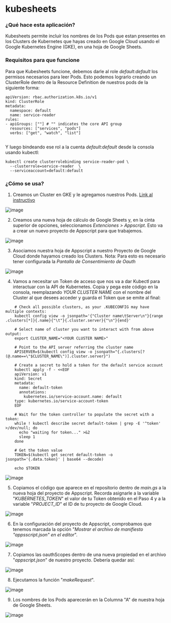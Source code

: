 # kubesheets

### ¿Qué hace esta aplicación?

Kubesheets permite incluír los nombres de los Pods que estan presentes en los Clusters de Kubernetes que hayas creado en Google Cloud usando el Google Kubernetes Engine (GKE), en una hoja de Google Sheets.

### Requisitos para que funcione

Para que Kubesheets funcione, debemos darle al role *default:default* los permisos necesarios para leer Pods. Esto podemos lograrlo creando un ClusterRole dentro de la Resource Definition de nuestros pods de la siguiente forma:

```
apiVersion: rbac.authorization.k8s.io/v1
kind: ClusterRole
metadata:
  namespace: default
  name: service-reader
rules:
- apiGroups: [""] # "" indicates the core API group
  resources: ["services", "pods"]
  verbs: ["get", "watch", "list"]
  
```

Y luego bindeando ese rol a la cuenta *default:default* desde la consola usando kubectl:

```
kubectl create clusterrolebinding service-reader-pod \
  --clusterrole=service-reader  \
  --serviceaccount=default:default
```

### ¿Cómo se usa?

1. Creamos un Cluster en GKE y le agregamos nuestros Pods. <a href="https://cloud.google.com/binary-authorization/docs/getting-started-cli?hl=es-419">Link al instructivo</a>

![image](https://user-images.githubusercontent.com/125300618/218554601-11967200-bbb6-4899-b54d-53b108d3f7f9.png)


2. Creamos una nueva hoja de cálculo de Google Sheets y, en la cinta superior de opciones, seleccionamos *Extenciones > Appscript*. Esto va a crear un nuevo proyecto de Appscript para que trabajemos.

![image](https://user-images.githubusercontent.com/125300618/218547280-5ed66d41-db73-4ab0-b8a0-48e9c9d61522.png)

3. Asociamos nuestra hoja de Appscript a nuestro Proyecto de Google Cloud donde hayamos creado los Clusters. Nota: Para esto es necesario tener configurada la *Pantalla de Consentimiento de Oauth*

![image](https://user-images.githubusercontent.com/125300618/218549793-3481266c-e4f9-4839-a762-d62518a148d2.png)

4. Vamos a necesitar un Token de acceso que nos va a dar Kubectl para interactuar con la API de Kubernetes. Copia y pega este código en la consola, reemplazando *YOUR CLUSTER NAME* con el nombre del Cluster al que desees acceder y guarda el Token que se emite al final:

```
    # Check all possible clusters, as your .KUBECONFIG may have multiple contexts:
    kubectl config view -o jsonpath='{"Cluster name\tServer\n"}{range .clusters[*]}{.name}{"\t"}{.cluster.server}{"\n"}{end}'

    # Select name of cluster you want to interact with from above output:
    export CLUSTER_NAME="<YOUR CLUSTER NAME>"

    # Point to the API server referring the cluster name
    APISERVER=$(kubectl config view -o jsonpath="{.clusters[?(@.name==\"$CLUSTER_NAME\")].cluster.server}")

    # Create a secret to hold a token for the default service account
    kubectl apply -f - <<EOF
    apiVersion: v1
    kind: Secret
    metadata:
      name: default-token
      annotations:
        kubernetes.io/service-account.name: default
    type: kubernetes.io/service-account-token
    EOF

    # Wait for the token controller to populate the secret with a token:
    while ! kubectl describe secret default-token | grep -E '^token' >/dev/null; do
      echo "waiting for token..." >&2
      sleep 1
    done

    # Get the token value
    TOKEN=$(kubectl get secret default-token -o jsonpath='{.data.token}' | base64 --decode)

    echo $TOKEN
```

![image](https://user-images.githubusercontent.com/125300618/218555118-2b4ec39e-00fb-439b-8a2f-07d836c4464c.png)


5. Copiamos el código que aparece en el repositorio dentro de *main.gs* a la nueva hoja del proyecto de Appscript. Recorda asignarle a la variable "*KUBERNETES_TOKEN*" el valor de tu Token obtenido en el Paso 4 y a la variable "*PROJECT_ID*" el ID de tu proyecto de Google Cloud.

![image](https://user-images.githubusercontent.com/125300618/218555388-6cfad885-b1cb-4252-b97d-c1a8dc12a88d.png)

6. En la configuración del proyecto de Appscript, comprobamos que tenemos marcada la opción "*Mostrar el archivo de manifiesto "appsscript.json" en el editor*".

  ![image](https://user-images.githubusercontent.com/125300618/218546963-3d74d7e7-acdc-4715-879c-4838c9e63ea2.png)

7. Copiamos las oauthScopes dentro de una nueva propiedad en el archivo "*appscript.json*" de nuestro proyecto. Debería quedar así:

![image](https://user-images.githubusercontent.com/125300618/218547126-e8b76dbb-8676-493c-a3b8-fcc20d66923f.png)

8. Ejecutamos la función "*makeRequest*". 

![image](https://user-images.githubusercontent.com/125300618/218550586-ee158f21-5aa3-42a4-bbfa-ecf644a1e1fb.png)

9. Los nombres de los Pods aparecerán en la Columna "A" de nuestra hoja de Google Sheets.

![image](https://user-images.githubusercontent.com/125300618/218550709-86882109-4d90-4bd7-a5d3-6b08e8dda429.png)



